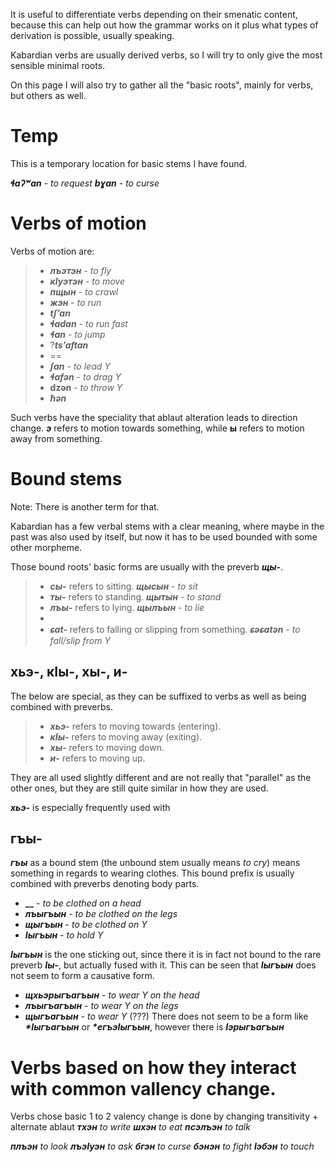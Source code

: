 It is useful to differentiate verbs depending on their smenatic content, because this can help out how the grammar works on it plus what types of derivation is possible, usually speaking.

Kabardian verbs are usually derived verbs, so I will try to only give the most sensible minimal roots.

On this page I will also try to gather all the "basic roots", mainly for verbs, but others as well.


# Temp
This is a temporary location for basic stems I have found.

**_ɬaʔʷan_** - _to request_
**_bɣan_** - _to curse_


# Verbs of motion
Verbs of motion are:
>- **_лъэтэн_** - _to fly_
>- **_кIуэтэн_** - _to move_
>- **_пщын_** - _to crawl_
>- **_жэн_** - _to run_
>- **_tʃʼan_**
>- **_ɬadan_** - _to run fast_
>- **_ɬan_** - _to jump_
>- ?**_tsʼaftan_**
>-  ==
>- **_ʃan_** - _to lead Y_
>- **_ɬafən_** - _to drag Y_
>- **dzən** - _to throw Y_
>- **_ħən_**

Such verbs have the speciality that ablaut alteration leads to direction change. **_э_** refers to motion towards something, while **ы** refers to motion away from something.

# Bound stems
Note: There is another term for that.

Kabardian has a few verbal stems with a clear meaning, where maybe in the past was also used by itself, but now it has to be used bounded with some other morpheme.

Those bound roots' basic forms are usually with the preverb **_щы-_**.
>- **_сы-_** refers to sitting. **_щысын_** - _to sit_
>- **_ты-_** refers to standing. **_щытын_** - _to stand_
>- **_лъы-_** refers to lying. **_щылъын_** - _to lie_
>- 
>- **_ɕat-_** refers to falling or slipping from something. **_ɕəɕatən_** - _to fall/slip from Y_
## хьэ-, кIы-, хы-, и-
The below are special, as they can be suffixed to verbs as well as being combined with preverbs.
>- **_хьэ-_** refers to moving towards (entering).
>- **_кIы-_** refers to moving away (exiting).
>- **_хы-_** refers to moving down.
>- **_и-_** refers to moving up.

They are all used slightly different and are not really that "parallel" as the other ones, but they are still quite similar in how they are used.

**_хьэ-_** is especially frequently used with 
## гъы-
**_гъы_** as a bound stem (the unbound stem usually means _to cry_) means something in regards to wearing clothes. This bound prefix is usually combined with preverbs denoting body parts.
- **__** - _to be clothed on a head_
- **_лъыгъын_** - _to be clothed on the legs_
- **_щыгъын_** - _to be clothed on Y_
- **_Iыгъын_** - _to hold Y_

**_Iыгъын_** is the one sticking out, since there it is in fact not bound to the rare preverb **_Iы-_**, but actually fused with it. This can be seen that **_Iыгъын_** does not seem to form a causative form.
- **_щхьэрыгъагъын_** - _to wear Y on the head_
- **_лъыгъагъын_** - _to wear Y on the legs_
- **_щыгъагъын_** - _to wear Y_ (???)
There does not seem to be a form like **_*Iыгъагъын_** or **_*егъэIыгъын_**, however there is **_Iэрыгъагъын_**

# Verbs based on how they interact with common vallency change.

Verbs chose basic 1 to 2 valency change is done by changing transitivity + alternate ablaut
**_тхэн_** _to write_
**_шхэн_** _to eat_
**_псэлъэн_** _to talk_


**_плъэн_** _to look_
**_лъэIуэн_** _to ask_
**_бгэн_** _to curse_
**_бэнэн_** _to fight_
**_Iэбэн_** _to touch_